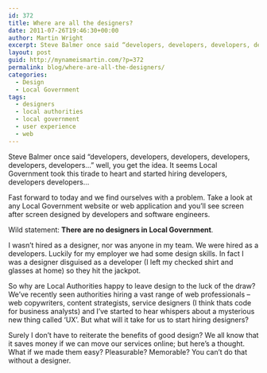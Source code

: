 ```yaml
---
id: 372
title: Where are all the designers?
date: 2011-07-26T19:46:30+00:00
author: Martin Wright
excerpt: Steve Balmer once said “developers, developers, developers, developers, developers, developers...” well, you get the idea. It seems Local Government took this tirade to heart and started hiring developers, developers developers...
layout: post
guid: http://mynameismartin.com/?p=372
permalink: blog/where-are-all-the-designers/
categories:
  - Design
  - Local Government
tags:
  - designers
  - local authorities
  - local government
  - user experience
  - web
---
```

Steve Balmer once said “developers, developers, developers, developers, developers, developers&#8230;” well, you get the idea. It seems Local Government took this tirade to heart and started hiring developers, developers developers&#8230;

Fast forward to today and we find ourselves with a problem. Take a look at any Local Government website or web application and you&#8217;ll see screen after screen designed by developers and software engineers.

Wild statement: **There are no designers in Local Government**.

I wasn&#8217;t hired as a designer, nor was anyone in my team. We were hired as a developers. Luckily for my employer we had some design skills. In fact I was a designer disguised as a developer (I left my checked shirt and glasses at home) so they hit the jackpot.

So why are Local Authorities happy to leave design to the luck of the draw? We&#8217;ve recently seen authorities hiring a vast range of web professionals &#8211; web copywriters, content strategists, service designers (I think thats code for business analysts) and I&#8217;ve started to hear whispers about a mysterious new thing called &#8216;UX&#8217;. But what will it take for us to start hiring designers?

Surely I don&#8217;t have to reiterate the benefits of good design? We all know that it saves money if we can move our services online; but here&#8217;s a thought. What if we made them easy? Pleasurable? Memorable? You can&#8217;t do that without a designer.